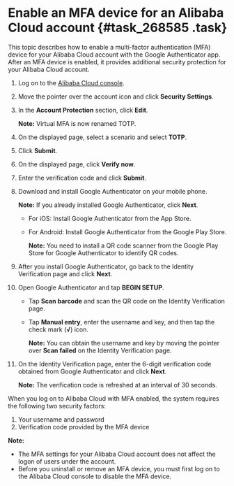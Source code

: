 # Enable an MFA device for an Alibaba Cloud account {#task_268585 .task}

This topic describes how to enable a multi-factor authentication \(MFA\) device for your Alibaba Cloud account with the Google Authenticator app. After an MFA device is enabled, it provides additional security protection for your Alibaba Cloud account.

1.  Log on to the [Alibaba Cloud console](https://partners-intl.console.aliyun.com/#/ram).
2.  Move the pointer over the account icon and click **Security Settings**.
3.  In the **Account Protection** section, click **Edit**. 

    **Note:** Virtual MFA is now renamed TOTP.

4.  On the displayed page, select a scenario and select **TOTP**.
5.  Click **Submit**.
6.  On the displayed page, click **Verify now**.
7.  Enter the verification code and click **Submit**.
8.  Download and install Google Authenticator on your mobile phone. 

    **Note:** If you already installed Google Authenticator, click **Next**.

    -   For iOS: Install Google Authenticator from the App Store.
    -   For Android: Install Google Authenticator from the Google Play Store.

        **Note:** You need to install a QR code scanner from the Google Play Store for Google Authenticator to identify QR codes.

9.  After you install Google Authenticator, go back to the Identity Verification page and click **Next**.
10. Open Google Authenticator and tap **BEGIN SETUP**. 
    -   Tap **Scan barcode** and scan the QR code on the Identity Verification page.
    -   Tap **Manual entry**, enter the username and key, and then tap the check mark \(**√**\) icon.

        **Note:** You can obtain the username and key by moving the pointer over **Scan failed** on the Identity Verification page.

11. On the Identity Verification page, enter the 6-digit verification code obtained from Google Authenticator and click **Next**. 

    **Note:** The verification code is refreshed at an interval of 30 seconds.


When you log on to Alibaba Cloud with MFA enabled, the system requires the following two security factors:

1.  Your username and password
2.  Verification code provided by the MFA device

**Note:** 

-   The MFA settings for your Alibaba Cloud account does not affect the logon of users under the account.
-   Before you uninstall or remove an MFA device, you must first log on to the Alibaba Cloud console to disable the MFA device.

